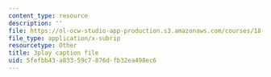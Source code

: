 ```yaml
---
content_type: resource
description: ''
file: https://ol-ocw-studio-app-production.s3.amazonaws.com/courses/18-01-single-variable-calculus-fall-2006/5fefbb43a83359c7876dfb32ea498ec6_7K1sB05pE0A.vtt
file_type: application/x-subrip
resourcetype: Other
title: 3play caption file
uid: 5fefbb43-a833-59c7-876d-fb32ea498ec6
---
```

